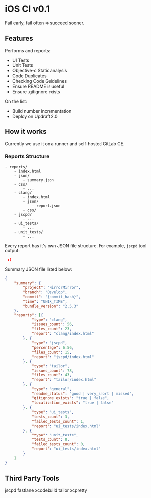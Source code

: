 # iOS CI v0.1

Fail early, fail often => succeed sooner.

## Features

Performs and reports:
* UI Tests
* Unit Tests
* Objective-c Static analysis
* Code Duplicates
* Checking Code Guidelines
* Ensure README is useful
* Ensure .gitignore exists

On the list:
* Build number incrementation
* Deploy on Updraft 2.0

## How it works

Currently we use it on a runner and self-hosted GitLab CE.

### Reports Structure
```
- reports/
    - index.html
    - json/
        - summary.json
    - css/
        - ...
    - clang/
        - index.html
        - json/
            - report.json
        - css/
    - jscpd/
        - ...
    - ui_tests/
        - ...
    - unit_tests/
        - ...
```

Every report has it's own JSON file structure. For example, `jscpd` tool output:
```json
 :)
```

Summary JSON file listed below:
```json
{
    "summary": {
        "project": "MirrorMirror",
        "branch": "Develop",
        "commit": "{commit_hash}",
        "time": "UNIX_TIME",
        "bundle_version": "2.5.3"
    },
    "reports": [{
            "type": "clang",
            "issues_count": 56,
            "files_count": 23,
            "report": "clang/index.html"
        }, {
            "type": "jscpd",
            "percentage": 6.56,
            "files_count": 15,
            "report": "jscpd/index.html"
        }, {
            "type": "tailor",
            "issues_count": 78,
            "files_count": 43,
            "report": "tailor/index.html"
        }, {
            "type": "general",
            "readme_status": "good | very_short | missed",
            "gitignore_exists": "true | false",
            "localization_exists": "true | false"
        }, {
            "type": "ui_tests",
            "tests_count": 3,
            "failed_tests_count": 1,
            "report": "ui_tests/index.html"
        }, {
            "type": "unit_tests",
            "tests_count": 8,
            "failed_tests_count": 0,
            "report": "ui_tests/index.html"
        }
    ]
}
```

## Third Party Tools

jscpd
fastlane
xcodebuild
tailor
xcpretty
